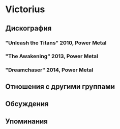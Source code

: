 # Victorius



## Дискография

### "Unleash the Titans" 2010, Power Metal



### "The Awakening" 2013, Power Metal



### "Dreamchaser" 2014, Power Metal




## Отношения с другими группами


## Обсуждения


## Упоминания

